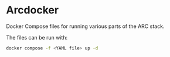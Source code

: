 # Arcdocker

Docker Compose files for running various parts of the ARC stack.

The files can be run with:

```bash
docker compose -f <YAML file> up -d
```
